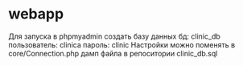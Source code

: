 # webapp
Для запуска в phpmyadmin coздать базу данных 
бд: clinic_db пользователь: clinica пароль: clinic Настройки можно поменять в core/Connection.php
дамп файла в репоситории clinic_db.sql
